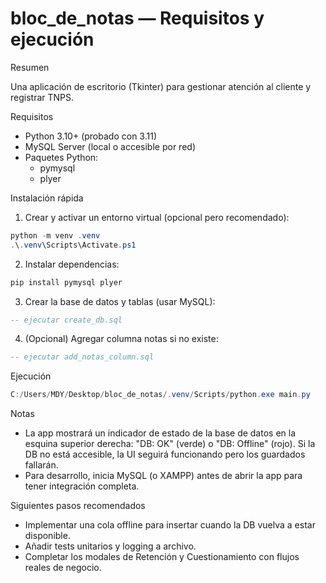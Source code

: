 # bloc_de_notas — Requisitos y ejecución

Resumen

Una aplicación de escritorio (Tkinter) para gestionar atención al cliente y registrar TNPS.

Requisitos

- Python 3.10+ (probado con 3.11)
- MySQL Server (local o accesible por red)
- Paquetes Python:
  - pymysql
  - plyer

Instalación rápida

1. Crear y activar un entorno virtual (opcional pero recomendado):

```powershell
python -m venv .venv
.\.venv\Scripts\Activate.ps1
```

2. Instalar dependencias:

```powershell
pip install pymysql plyer
```

3. Crear la base de datos y tablas (usar MySQL):

```sql
-- ejecutar create_db.sql
```

4. (Opcional) Agregar columna notas si no existe:

```sql
-- ejecutar add_notas_column.sql
```

Ejecución

```powershell
C:/Users/MDY/Desktop/bloc_de_notas/.venv/Scripts/python.exe main.py
```

Notas

- La app mostrará un indicador de estado de la base de datos en la esquina superior derecha: "DB: OK" (verde) o "DB: Offline" (rojo). Si la DB no está accesible, la UI seguirá funcionando pero los guardados fallarán.
- Para desarrollo, inicia MySQL (o XAMPP) antes de abrir la app para tener integración completa.

Siguientes pasos recomendados

- Implementar una cola offline para insertar cuando la DB vuelva a estar disponible.
- Añadir tests unitarios y logging a archivo.
- Completar los modales de Retención y Cuestionamiento con flujos reales de negocio.
